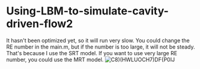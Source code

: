 # Using-LBM-to-simulate-cavity-driven-flow2
It hasn't been optimized yet, so it will run very slow. You could change the RE number in the main.m, but if the number is too large, it will not be steady. That's because I use the SRT model. If you want to use very large RE number, you could use the MRT model.
![C8)(HWLU`OCH7)`DF{P0IJ](https://user-images.githubusercontent.com/106267467/200859411-fe7bcdb5-1dff-44e1-9be3-391e6c3844ec.png)
